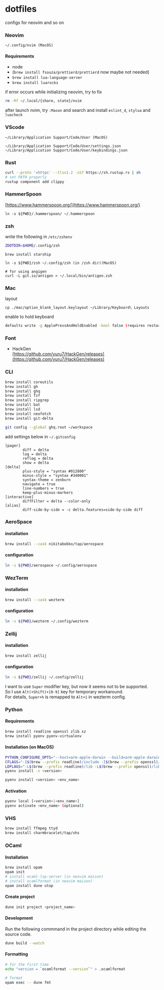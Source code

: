 # dotfiles

configs for neovim and so on

### Neovim

```
~/.config/nvim (MacOS)
```

#### Requirements

- node
- (`brew install fsouza/prettierd/prettierd` now maybe not needed)
- `brew install lua-language-server`
- `brew install luarocks`

if error occurs while initializing neovim, try to fix

```bash
rm -Rf ~/.local/{share, state}/nvim
```

after launch nvim, try `:Mason` and search and install `eslint_d`, `stylua` and `luacheck`

### VScode

```
~/Library/Application Support/Code/User (MacOS)

~/Library/Application Support/Code/User/settings.json
~/Library/Application Support/Code/User/keybindings.json
```

### Rust

```bash
curl --proto '=https' --tlsv1.2 -sSf https://sh.rustup.rs | sh
# set PATH properly
rustup component add clippy
```

### HammerSpoon

[https://www.hammerspoon.org/](https://www.hammerspoon.org/)

```
ln -s ${PWD}/.hammerspoon/ ~/.hammerspoon
```

### zsh

write the following in `/etc/zshenv`

```bash
ZDOTDIR=$HOME/.config/zsh
```

```
brew install starship

ln -s ${PWD}/zsh ~/.config/zsh (in /zsh dir)(MacOS)

# for using angigen
curl -L git.io/antigen > ~/.local/bin/antigen.zsh
```

### Mac

layout

```
cp ./mac/option_blank_layout.keylayout ~/Library/Keyboard\ Layouts
```

enable to hold keyboard

```bash
defaults write -g ApplePressAndHoldEnabled -bool false (requires restart after this command)
```

### Font

- HackGen<br>
  [https://github.com/yuru7/HackGen/releases](https://github.com/yuru7/HackGen/releases)

### CLI

```bash
brew install coreutils
brew install gh
brew install ghq
brew install fzf
brew install ripgrep
brew install bat
brew install lsd
brew install neofetch
brew install git-delta

git config --global ghq.root ~/workspace

```

add settings below in `~/.gitconfig`

```
[pager]
        diff = delta
        log = delta
        reflog = delta
        show = delta
[delta]
        plus-style = "syntax #012800"
        minus-style = "syntax #340001"
        syntax-theme = zenburn
        navigate = true
        line-numbers = true
        keep-plus-minus-markers
[interactive]
        diffFilter = delta --color-only
[alias]
        diff-side-by-side = -c delta.features=side-by-side diff
```

### AeroSpace

#### installation

```bash
brew install --cask nikitabobko/tap/aerospace
```

#### configuration

```bash
ln -s ${PWD}/aerospace ~/.config/aerospace
```

### WezTerm

#### installation

```bash
brew install --cask wezterm
```

#### configuration

```bash
ln -s ${PWD}/wezterm ~/.config/wezterm
```

### Zellij

#### installation

```bash
brew install zellij
```

#### configuration

```bash
ln -s ${PWD}/zellij ~/.config/zellij
```

I want to use `Super` modifier key, but now it seems not to be supported.<br>
So I use `Alt(+Shift)+[0-9]` key for temporary workaround.<br>
For details, `Super+h` is remapped to `Alt+1` in wezterm config.

### Python

#### Requirements

```sh
brew install readline openssl zlib xz
brew install pyenv pyenv-virtualenv
```

#### Installation (on MacOS)

```sh
PYTHON_CONFIGURE_OPTS="--host=arm-apple-darwin --build=arm-apple-darwin" \
CFLAGS="-I$(brew --prefix readline)/include -I$(brew --prefix openssl)/include -I$(brew --prefix zlib)/include -I$(brew --prefix xz)/include -arch arm64" \
LDFLAGS="-L$(brew --prefix readline)/lib -L$(brew --prefix openssl)/lib -L$(brew --prefix zlib)/lib -L$(brew --prefix xz)/lib -arch arm64" \
pyenv install -v <version>
```

```sh
pyenv install <version> <env_name>
```

#### Activation

```sh
pyenv local [<version>|<env_name>]
pyenv activate <env_name> (optional)
```

### VHS

```sh
brew install ffmpeg ttyd
brew install charmbracelet/tap/vhs
```

### OCaml

#### Installation
```sh
brew install opam
opam init
# install ocaml-lsp-server (in neovim maison)
# install ocamlformat (in neovim maison)
opam install dune utop
```
#### Create project
```sh
dune init project <project_name>
```

#### Development

Run the following commmand in the project directory while editing the source code.

```sh
dune build --watch
```

#### Formatting
```sh
# for the first time
echo "version = `ocamlformat --version`" > .ocamlformat

# format
opam exec -- dune fmt
```
